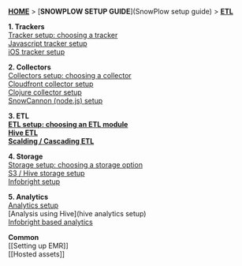[**HOME**](Home) > [**SNOWPLOW SETUP GUIDE**](SnowPlow setup guide) > [**ETL**](choosing-an-etl-module)

**1. Trackers**  
[Tracker setup: choosing a tracker](choosing-a-tracker)  
[Javascript tracker setup](javascript-tracker-setup)  
[iOS tracker setup](ios-tracker-setup)  

**2. Collectors**  
[Collectors setup: choosing a collector](choosing-a-collector)  
[Cloudfront collector setup](setting-up-the-cloudfront-collector)  
[Clojure collector setup](setting-up-the-clojure-collector)  
[SnowCannon (node.js) setup](snowcannon-setup-guide) 

**3. ETL**  
[**ETL setup: choosing an ETL module**](choosing-an-etl-module)  
[**Hive ETL**](deploying-the-hive-emr-runner)  
[**Scalding / Cascading ETL**](scalding-etl-setup) 

**4. Storage**  
[Storage setup: choosing a storage option](choosing-a-storage-module)  
[S3 / Hive storage setup](s3-hive-storage-setup)  
[Infobright setup](infobright-storage-setup) 

**5. Analytics**  
[Analytics setup](analytics-setup)  
[Analysis using Hive](hive analytics setup)  
[Infobright based analytics](infobright-analytics-setup)  

**Common**  
[[Setting up EMR]]  
[[Hosted assets]] 